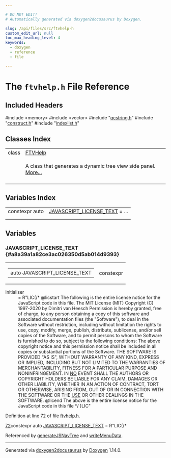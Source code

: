 ```yaml
---

# DO NOT EDIT!
# Automatically generated via doxygen2docusaurus by Doxygen.

slug: /api/files/src/ftvhelp-h
custom_edit_url: null
toc_max_heading_level: 4
keywords:
  - doxygen
  - reference
  - file

---
```


<div class="doxyPage">

# The `ftvhelp.h` File Reference



## Included Headers

<div class="doxyIncludesList">#include &lt;memory&gt;
#include &lt;vector&gt;
#include "<a href="/web-doxygen/docs/api/files/src/qcstring-h">qcstring.h</a>"
#include "<a href="/web-doxygen/docs/api/files/src/construct-h">construct.h</a>"
#include "<a href="/web-doxygen/docs/api/files/src/indexlist-h">indexlist.h</a>"
</div>

## Classes Index

<table class="doxyMembersIndex">

<tr class="doxyMemberIndexItem">
<td class="doxyMemberIndexItemType" align="left" valign="top">class</td>
<td class="doxyMemberIndexItemName" align="left" valign="top"><a href="/web-doxygen/docs/api/classes/ftvhelp">FTVHelp</a></td>
</tr>
<tr class="doxyMemberIndexDescription">
<td class="doxyMemberIndexDescriptionLeft"></td>
<td class="doxyMemberIndexDescriptionRight">
<p>A class that generates a dynamic tree view side panel. <a href="/web-doxygen/docs/api/classes/ftvhelp/#details">More...</a></p>
</td>
</tr>
<tr class="doxyMemberIndexSeparator">
<td class="doxyMemberIndexSeparator" colspan="2"></td>
</tr>

</table>

## Variables Index

<table class="doxyMembersIndex">

<tr class="doxyMemberIndexItem">
<td class="doxyMemberIndexItemType" align="left" valign="top">constexpr auto</td>
<td class="doxyMemberIndexItemName" align="left" valign="top"><a href="#a8a39a1a82ce3ac026350d5ab014d9393">JAVASCRIPT_LICENSE_TEXT</a> = ...</td>
</tr>
<tr class="doxyMemberIndexDescription">
<td class="doxyMemberIndexDescriptionLeft"></td>
<td class="doxyMemberIndexDescriptionRight">
</td>
</tr>
<tr class="doxyMemberIndexSeparator">
<td class="doxyMemberIndexSeparator" colspan="2"></td>
</tr>

</table>


<div class="doxySectionDef">

## Variables

### JAVASCRIPT\_LICENSE\_TEXT {#a8a39a1a82ce3ac026350d5ab014d9393}

<div class="doxyMemberItem">
<div class="doxyMemberProto">
<table class="doxyMemberLabels">
<tr class="doxyMemberLabels">
<td class="doxyMemberLabelsLeft">
<table class="doxyMemberName">
<tr>
<td class="doxyMemberName">auto JAVASCRIPT_LICENSE_TEXT</td>
</tr>
</table>
</td>
<td class="doxyMemberLabelsRight">
<span class="doxyMemberLabels">
<span class="doxyMemberLabel constexpr">constexpr</span>
</span>
</td>
</tr>
</table>
</div>
<div class="doxyMemberDoc">



<dl class="doxySectionUser">
<dt>Initialiser</dt>
<dd>
<div class="doxyVerbatim">= R"LIC(/*
 @licstart  The following is the entire license notice for the JavaScript code in this file.
 The MIT License (MIT)
 Copyright (C) 1997-2020 by Dimitri van Heesch
 Permission is hereby granted, free of charge, to any person obtaining a copy of this software
 and associated documentation files (the "Software"), to deal in the Software without restriction,
 including without limitation the rights to use, copy, modify, merge, publish, distribute,
 sublicense, and/or sell copies of the Software, and to permit persons to whom the Software is
 furnished to do so, subject to the following conditions:
 The above copyright notice and this permission notice shall be included in all copies or
 substantial portions of the Software.
 THE SOFTWARE IS PROVIDED "AS IS", WITHOUT WARRANTY OF ANY KIND, EXPRESS OR IMPLIED, INCLUDING
 BUT NOT LIMITED TO THE WARRANTIES OF MERCHANTABILITY, FITNESS FOR A PARTICULAR PURPOSE AND
 NONINFRINGEMENT. IN <a href="/web-doxygen/docs/api/files/src/latexdocvisitor-h/#ac63cb3ba9a18f02ff6bde1a72b79b492ac2f3f489a00553e7a01d369c103c7251">NO</a> EVENT SHALL THE AUTHORS OR COPYRIGHT HOLDERS BE LIABLE FOR ANY CLAIM,
 DAMAGES OR OTHER LIABILITY, WHETHER IN AN ACTION OF CONTRACT, TORT OR OTHERWISE, ARISING FROM,
 OUT OF OR IN CONNECTION WITH THE SOFTWARE OR THE <a href="/web-doxygen/docs/api/files/src/types-h/#abfcc3de81e21aaab7b108c10eec8cc91a7dc33953b23388ad93a4db20e33d26e4">USE</a> OR OTHER DEALINGS IN THE SOFTWARE.
 @licend  The above is the entire license notice for the JavaScript code in this file
*/
)LIC"
</div>
</dd>
</dl>

<p>Definition at line 72 of file <a href="/web-doxygen/docs/api/files/src/ftvhelp-h">ftvhelp.h</a>.</p>


<div class="doxyProgramListing">

<div class="doxyCodeLine"><span class="doxyLineNumber"><a href="#a8a39a1a82ce3ac026350d5ab014d9393">72</a></span><span class="doxyLineContent"><span class="doxyHighlightKeyword">constexpr</span><span class="doxyHighlight"> </span><span class="doxyHighlightKeyword">auto</span><span class="doxyHighlight"> <a href="#a8a39a1a82ce3ac026350d5ab014d9393">JAVASCRIPT_LICENSE_TEXT</a> = R</span><span class="doxyHighlightStringLiteral">"LIC(/*</span></span></div>

</div>


<p>Referenced by <a href="/web-doxygen/docs/api/files/src/ftvhelp-cpp/#aeeac5a3fc4ec080a5831f362ddee33f6">generateJSNavTree</a> and <a href="/web-doxygen/docs/api/files/src/index-cpp/#add40a3a8212464c4914efbeba3d529a1">writeMenuData</a>.</p>

</div>
</div>

</div>

<hr/>

<p class="doxyGeneratedBy">Generated via <a href="https://github.com/xpack/doxygen2docusaurus">doxygen2docusaurus</a> by <a href="https://www.doxygen.nl">Doxygen</a> 1.14.0.</p>

</div>

